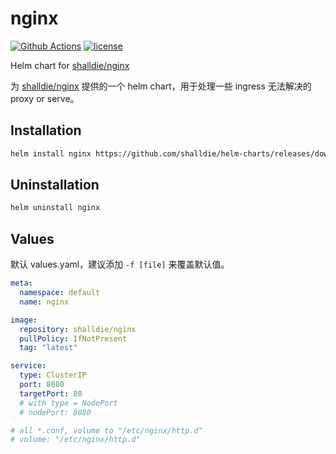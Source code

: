 # nginx

[![Github Actions][actions_image]][actions_url]
[![license][license_image]][repo_url]

Helm chart for [shalldie/nginx](https://hub.docker.com/repository/docker/shalldie/nginx)

为 [shalldie/nginx](https://hub.docker.com/repository/docker/shalldie/nginx) 提供的一个 helm chart，用于处理一些 ingress 无法解决的 proxy or serve。

## Installation

```bash
helm install nginx https://github.com/shalldie/helm-charts/releases/download/0.0.1/nginx-0.0.1.tgz
```

## Uninstallation

```bash
helm uninstall nginx
```

## Values

默认 values.yaml，建议添加 `-f [file]` 来覆盖默认值。

<!-- prettier-ignore -->
```yaml
meta:
  namespace: default
  name: nginx

image:
  repository: shalldie/nginx
  pullPolicy: IfNotPresent
  tag: "latest"

service:
  type: ClusterIP
  port: 8080
  targetPort: 80
  # with type = NodePort
  # nodePort: 8080

# all *.conf, volume to "/etc/nginx/http.d"
# volume: "/etc/nginx/http.d"
```

[repo_url]: https://github.com/shalldie/helm-charts
[actions_image]: https://img.shields.io/github/workflow/status/shalldie/helm-charts/ci?label=build&logo=github&style=flat-square
[actions_url]: https://github.com/shalldie/helm-charts/actions
[license_image]: https://img.shields.io/github/license/shalldie/helm-charts?style=flat-square
